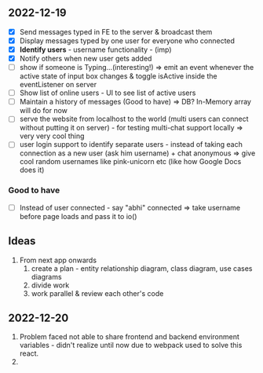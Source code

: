 ## 2022-12-19

- [x] Send messages typed in FE to the server & broadcast them
- [x] Display messages typed by one user for everyone who connected
- [x] **Identify users** - username functionality - (imp)
- [x] Notify others when new user gets added
- [ ] show if someone is Typing...(interesting!) => emit an event whenever the active state of input box changes & toggle isActive inside the eventListener on server
- [ ] Show list of online users - UI to see list of active users
- [ ] Maintain a history of messages (Good to have) => DB? In-Memory array will do for now
- [ ] serve the website from localhost to the world (multi users can connect without putting it on server) - for testing multi-chat support locally => very very cool thing
- [ ] user login support to identify separate users - instead of taking each connection as a new user (ask him username) + chat anonymous => give cool random usernames like pink-unicorn etc (like how Google Docs does it)

### Good to have

- [ ] Instead of user connected - say "abhi" connected => take username before page loads and pass it to io()

## Ideas

1. From next app onwards
   1. create a plan - entity relationship diagram, class diagram, use cases diagrams
   2. divide work
   3. work parallel & review each other's code

## 2022-12-20

1. Problem faced not able to share frontend and backend environment variables - didn't realize until now due to webpack used to solve this react.
2.
